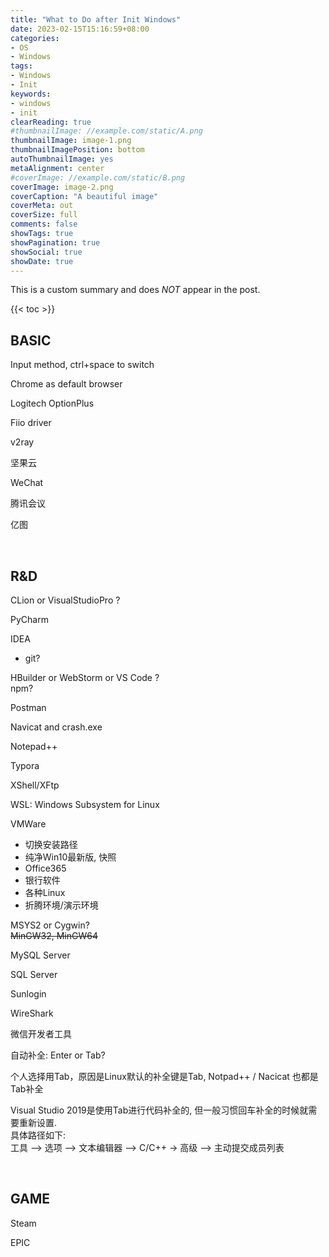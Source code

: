 ```yaml
---
title: "What to Do after Init Windows"
date: 2023-02-15T15:16:59+08:00
categories:
- OS
- Windows
tags:
- Windows
- Init
keywords:
- windows
- init
clearReading: true
#thumbnailImage: //example.com/static/A.png
thumbnailImage: image-1.png
thumbnailImagePosition: bottom
autoThumbnailImage: yes
metaAlignment: center
#coverImage: //example.com/static/B.png
coverImage: image-2.png
coverCaption: "A beautiful image"
coverMeta: out
coverSize: full
comments: false
showTags: true
showPagination: true
showSocial: true
showDate: true
---
```


This is a custom summary and does *NOT* appear in the post.
<!--more-->

{{< toc >}}

## BASIC
Input method, ctrl+space to switch

Chrome as default browser

Logitech OptionPlus

Fiio driver

v2ray

坚果云

WeChat

腾讯会议

亿图



<br>

## R&D

CLion or VisualStudioPro ?

PyCharm

IDEA
- git?

HBuilder or WebStorm or VS Code ?  
npm?

Postman

Navicat and crash.exe

Notepad++

Typora

XShell/XFtp

WSL: Windows Subsystem for Linux

VMWare
- 切换安装路径
- 纯净Win10最新版, 快照
- Office365
- 银行软件
- 各种Linux
- 折腾环境/演示环境

MSYS2 or Cygwin?  
~~MinGW32, MinGW64~~

MySQL Server

SQL Server

Sunlogin

WireShark

微信开发者工具



自动补全: Enter or Tab?

个人选择用Tab，原因是Linux默认的补全键是Tab, Notpad++ / Nacicat 也都是Tab补全

Visual Studio 2019是使用Tab进行代码补全的, 但一般习惯回车补全的时候就需要重新设置.  
具体路径如下:  
工具 –> 选项 –> 文本编辑器 –> C/C++ -> 高级 –> 主动提交成员列表


<br>

## GAME
Steam

EPIC

